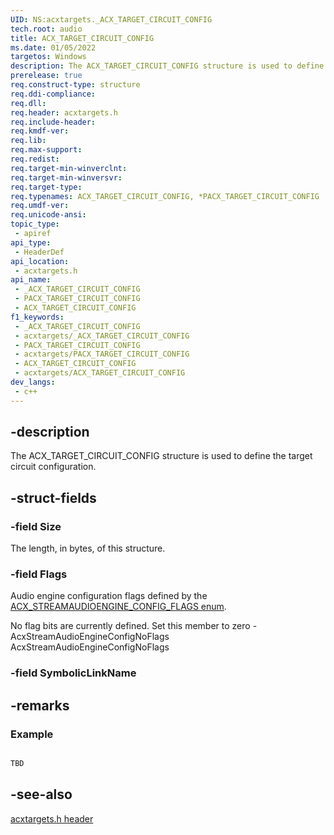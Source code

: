```yaml
---
UID: NS:acxtargets._ACX_TARGET_CIRCUIT_CONFIG
tech.root: audio
title: ACX_TARGET_CIRCUIT_CONFIG
ms.date: 01/05/2022
targetos: Windows
description: The ACX_TARGET_CIRCUIT_CONFIG structure is used to define the target circuit configuration. 
prerelease: true
req.construct-type: structure
req.ddi-compliance: 
req.dll: 
req.header: acxtargets.h
req.include-header: 
req.kmdf-ver: 
req.lib: 
req.max-support: 
req.redist: 
req.target-min-winverclnt: 
req.target-min-winversvr: 
req.target-type: 
req.typenames: ACX_TARGET_CIRCUIT_CONFIG, *PACX_TARGET_CIRCUIT_CONFIG
req.umdf-ver: 
req.unicode-ansi: 
topic_type:
 - apiref
api_type:
 - HeaderDef
api_location:
 - acxtargets.h
api_name:
 - _ACX_TARGET_CIRCUIT_CONFIG
 - PACX_TARGET_CIRCUIT_CONFIG
 - ACX_TARGET_CIRCUIT_CONFIG
f1_keywords:
 - _ACX_TARGET_CIRCUIT_CONFIG
 - acxtargets/_ACX_TARGET_CIRCUIT_CONFIG
 - PACX_TARGET_CIRCUIT_CONFIG
 - acxtargets/PACX_TARGET_CIRCUIT_CONFIG
 - ACX_TARGET_CIRCUIT_CONFIG
 - acxtargets/ACX_TARGET_CIRCUIT_CONFIG
dev_langs:
 - c++
---
```


## -description

The ACX_TARGET_CIRCUIT_CONFIG structure is used to define the target circuit configuration. 

## -struct-fields

### -field Size

The length, in bytes, of this structure.

### -field Flags

Audio engine configuration flags defined by the [ACX_STREAMAUDIOENGINE_CONFIG_FLAGS enum](ne-acxelements-acx_streamaudioengine_config_flags.md). 

No flag bits are currently defined. Set this member to zero - AcxStreamAudioEngineConfigNoFlags AcxStreamAudioEngineConfigNoFlags 


### -field SymbolicLinkName

## -remarks

### Example

```cpp

TBD


```

## -see-also

[acxtargets.h header](index.md)